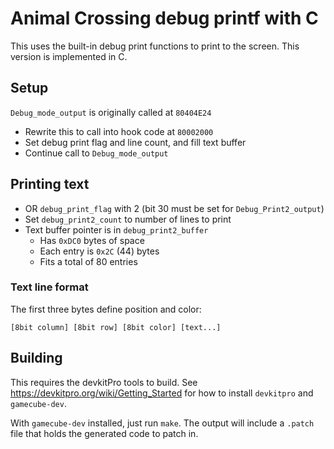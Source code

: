# Animal Crossing debug printf with C

This uses the built-in debug print functions to print to the screen.
This version is implemented in C.

## Setup

`Debug_mode_output` is originally called at `80404E24`

- Rewrite this to call into hook code at `80002000`
- Set debug print flag and line count, and fill text buffer
- Continue call to `Debug_mode_output`

## Printing text

- OR `debug_print_flag` with 2 (bit 30 must be set for `Debug_Print2_output`)
- Set `debug_print2_count` to number of lines to print
- Text buffer pointer is in `debug_print2_buffer`
  - Has `0xDC0` bytes of space
  - Each entry is `0x2C` (44) bytes
  - Fits a total of 80 entries

### Text line format

The first three bytes define position and color:

    [8bit column] [8bit row] [8bit color] [text...]

## Building

This requires the devkitPro tools to build.
See <https://devkitpro.org/wiki/Getting_Started> for how to install `devkitpro` and `gamecube-dev`.

With `gamecube-dev` installed, just run `make`. The output will include a `.patch` file that holds the generated code to patch in.

